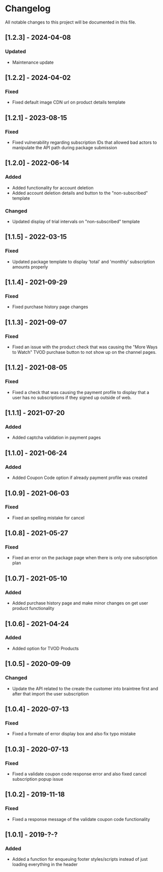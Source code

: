 # Changelog

All notable changes to this project will be documented in this file.

## [1.2.3] - 2024-04-08

### Updated

- Maintenance update

## [1.2.2] - 2024-04-02

### Fixed

- Fixed default image CDN url on product details template

## [1.2.1] - 2023-08-15

### Fixed

- Fixed vulnerability regarding subscription IDs that allowed bad actors to manipulate the API path during package submission

## [1.2.0] - 2022-06-14

### Added

- Added functionality for account deletion
- Added account deletion details and button to the "non-subscribed" template

### Changed

- Updated display of trial intervals on "non-subscribed" template

## [1.1.5] - 2022-03-15

### Fixed

- Updated package template to display 'total' and 'monthly' subscription amounts properly

## [1.1.4] - 2021-09-29

### Fixed

- Fixed purchase history page changes

## [1.1.3] - 2021-09-07

### Fixed

- Fixed an issue with the product check that was causing the "More Ways to Watch" TVOD purchase button to not show up on the channel pages.

## [1.1.2] - 2021-08-05

### Fixed

- Fixed a check that was causing the payment profile to display that a user has no subscriptions if they signed up outside of web.

## [1.1.1] - 2021-07-20

### Added

- Added captcha validation in payment pages

## [1.1.0] - 2021-06-24

### Added

- Added Coupon Code option if already payment profile was created

## [1.0.9] - 2021-06-03

### Fixed

- Fixed an spelling mistake for cancel

## [1.0.8] - 2021-05-27

### Fixed

- Fixed an error on the package page when there is only one subscription plan

## [1.0.7] - 2021-05-10

### Added

- Added purchase history page and make minor changes on get user product functionality

## [1.0.6] - 2021-04-24

### Added

- Added option for TVOD Products

## [1.0.5] - 2020-09-09

### Changed

- Update the API related to the create the customer into braintree first and after that import the user subscription

## [1.0.4] - 2020-07-13

### Fixed

- Fixed a formate of error display box and also fix typo mistake

## [1.0.3] - 2020-07-13

### Fixed

- Fixed a validate coupon code response error and also fixed cancel subscription popup issue

## [1.0.2] - 2019-11-18

### Fixed

- Fixed a response message of the validate coupon code functionality

## [1.0.1] - 2019-?-?

### Added

- Added a function for enqueuing footer styles/scripts instead of just loading everything in the header

